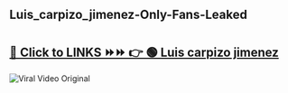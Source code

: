 
 ## Luis_carpizo_jimenez-Only-Fans-Leaked

# <h2><a href="https://clipsfans.com/Luis_carpizo_jimenez&ref=git">🔗 Click to LINKS ⏩⏩ 👉 🟢 Luis carpizo jimenez </a></h2>

<a href="https://clipsfans.com/Luis_carpizo_jimenez&ref=git" rel="nofollow" data-target="animated-image.originalLink"><img src="https://i.ibb.co.com/xMMVF88/686577567.gif" alt="Viral Video Original" style="max-width: 100%; display: inline-block;" data-target="animated-image.originalImage"></a>
